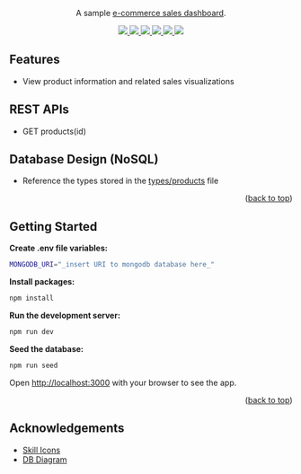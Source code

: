 <p align="center">A sample <a href="https://ecommerce-sales-dashboard.vercel.app/">e-commerce sales dashboard</a>.</p>

<p align="center">
  <a href="https://www.typescriptlang.org/">
    <img src="https://skillicons.dev/icons?i=ts" />
  </a>
  <a href="https://react.dev/">
    <img src="https://skillicons.dev/icons?i=react" />
  </a>
  <a href="https://nextjs.org/">
    <img src="https://skillicons.dev/icons?i=nextjs" />
  </a>
  <a href="https://redux-toolkit.js.org/">
    <img src="https://skillicons.dev/icons?i=redux" />
  </a>
  <a href="https://www.mongodb.com/">
    <img src="https://skillicons.dev/icons?i=mongodb" />
  </a>
  <a href="https://vercel.com/">
    <img src="https://skillicons.dev/icons?i=vercel" />
  </a>
</p>

## Features

- View product information and related sales visualizations

## REST APIs

- GET products(id)

## Database Design (NoSQL)

- Reference the types stored in the [types/products](https://github.com/ashleegaf/ecommerce-sales-dashboard/blob/main/src/types/products.ts) file

<p align="right">(<a href="#readme-top">back to top</a>)</p>

## Getting Started

**Create .env file variables:**

```bash
MONGODB_URI="_insert URI to mongodb database here_"
```

**Install packages:**

```bash
npm install
```

**Run the development server:**

```bash
npm run dev
```

**Seed the database:**
```bash
npm run seed
```

Open [http://localhost:3000](http://localhost:3000) with your browser to see the app.

<p align="right">(<a href="#readme-top">back to top</a>)</p>

## Acknowledgements

- [Skill Icons](https://skillicons.dev)
- [DB Diagram](https://dbdiagram.io/)